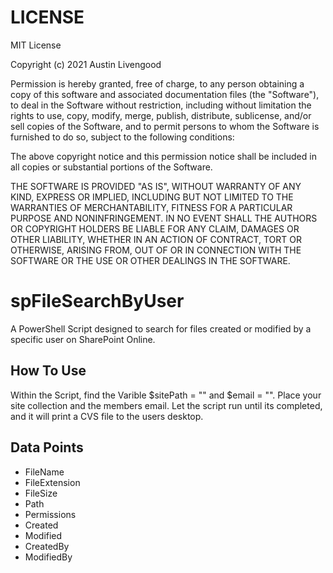 # LICENSE
MIT License

Copyright (c) 2021 Austin Livengood

Permission is hereby granted, free of charge, to any person obtaining a copy
of this software and associated documentation files (the "Software"), to deal
in the Software without restriction, including without limitation the rights
to use, copy, modify, merge, publish, distribute, sublicense, and/or sell
copies of the Software, and to permit persons to whom the Software is
furnished to do so, subject to the following conditions:

The above copyright notice and this permission notice shall be included in all
copies or substantial portions of the Software.

THE SOFTWARE IS PROVIDED "AS IS", WITHOUT WARRANTY OF ANY KIND, EXPRESS OR
IMPLIED, INCLUDING BUT NOT LIMITED TO THE WARRANTIES OF MERCHANTABILITY,
FITNESS FOR A PARTICULAR PURPOSE AND NONINFRINGEMENT. IN NO EVENT SHALL THE
AUTHORS OR COPYRIGHT HOLDERS BE LIABLE FOR ANY CLAIM, DAMAGES OR OTHER
LIABILITY, WHETHER IN AN ACTION OF CONTRACT, TORT OR OTHERWISE, ARISING FROM,
OUT OF OR IN CONNECTION WITH THE SOFTWARE OR THE USE OR OTHER DEALINGS IN THE
SOFTWARE.

# spFileSearchByUser
A PowerShell Script designed to search for files created or modified by a specific user on SharePoint Online.

## How To Use
Within the Script, find the Varible $sitePath = "" and $email = "". Place your site collection and the members email. Let the script run until its completed, and it will print a CVS file to the users desktop.

## Data Points
- FileName
- FileExtension
- FileSize
- Path
- Permissions
- Created
- Modified
- CreatedBy
- ModifiedBy
